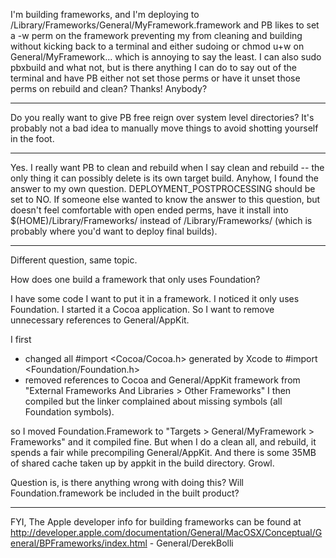 I'm building frameworks, and I'm deploying to /Library/Frameworks/General/MyFramework.framework and PB likes to set a -w perm on the framework preventing my from cleaning and building without kicking back to a terminal and either sudoing or chmod u+w on General/MyFramework... which is annoying to say the least.  I can also sudo pbxbuild and what not, but is there anything I can do to say out of the terminal and have PB either not set those perms or have it unset those perms on rebuild and clean?  Thanks!  Anybody?

----

Do you really want to give PB free reign over system level directories? It's probably not a bad idea to manually move things to avoid shotting yourself in the foot.

----

Yes.  I really want PB to clean and rebuild when I say clean and rebuild -- the only thing it can possibly delete is its own target build.  Anyhow, I found the answer to my own question.  DEPLOYMENT_POSTPROCESSING should be set to NO.  If someone else wanted to know the answer to this question, but doesn't feel comfortable with open ended perms, have it install into $(HOME)/Library/Frameworks/ instead of /Library/Frameworks/ (which is probably where you'd want to deploy final builds).

----

Different question, same topic.

How does one build a framework that only uses Foundation?

I have some code I want to put it in a framework. I noticed it only uses Foundation. I started it a Cocoa application. So I want to remove unnecessary references to General/AppKit.

I first
* changed all #import <Cocoa/Cocoa.h> generated by Xcode to  #import <Foundation/Foundation.h>
* removed references to Cocoa and General/AppKit framework from "External Frameworks And Libraries > Other Frameworks"
I then compiled but the linker complained about missing symbols (all Foundation symbols).

so I moved Foundation.Framework to "Targets > General/MyFramework > Frameworks" and it compiled fine.
But when I do a clean all, and rebuild, it spends a fair while precompiling General/AppKit. And there is some 35MB of shared cache taken up by appkit in the build directory. Growl. 

Question is, is there anything wrong with doing this? Will Foundation.framework be included in the built product?

----

FYI, The Apple developer info for building frameworks can be found at http://developer.apple.com/documentation/General/MacOSX/Conceptual/General/BPFrameworks/index.html - General/DerekBolli